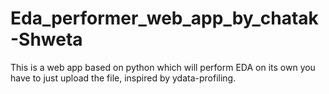 # Eda_performer_web_app_by_chatak-Shweta
This is a web app based on python which will perform EDA on its own you have to just upload the file, inspired by ydata-profiling.

